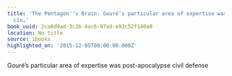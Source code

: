 ```yaml
---
title: 'The Pentagon''s Brain: Gouré’s particular area of expertise was post-apocalypse
  civ…'
book_uuid: 2ca8d9ad-3c3b-4ac6-97ad-e93c52f140a0
location: No title
source: ibooks
highlighted_on: '2015-12-05T00:00:00.000Z'
---
```


Gouré’s particular area of expertise was post-apocalypse civil defense